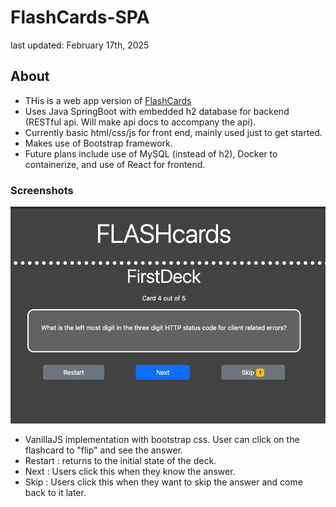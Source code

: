 # FlashCards-SPA
last updated: February 17th, 2025
## About

- THis is a web app version of [FlashCards](https://github.com/knangcas/FlashCards)
- Uses Java SpringBoot with embedded h2 database for backend (RESTful api. Will make api docs to accompany the api).
- Currently basic html/css/js for front end, mainly used just to get started.
- Makes use of Bootstrap framework.
- Future plans include use of MySQL (instead of h2), Docker to containerize, and use of React for frontend.

### Screenshots

![Screenshot1](https://github.com/knangcas/SpringbootFlashcards/blob/main/screenshots/ss1.png?raw=true)

- VanillaJS implementation with bootstrap css. User can click on the flashcard to "flip" and see the answer. 
- Restart : returns to the initial state of the deck. 
- Next : Users click this when they know the answer. 
- Skip : Users click this when they want to skip the answer and come back to it later. 
